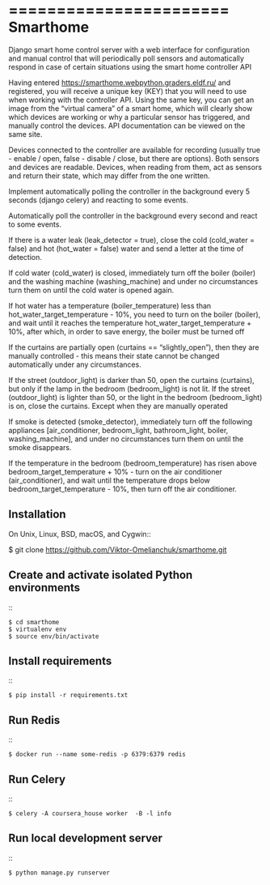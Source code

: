 =======================
Smarthome
=======================

Django smart home control server with a web interface for configuration and manual control that will periodically poll sensors and automatically respond in case of certain situations using the smart home controller API

Having entered https://smarthome.webpython.graders.eldf.ru/ and registered, you will receive a unique key (KEY) that you will need to use when working with the controller API. Using the same key, you can get an image from the “virtual camera” of a smart home, which will clearly show which devices are working or why a particular sensor has triggered, and manually control the devices. API documentation can be viewed on the same site.

Devices connected to the controller are available for recording (usually true - enable / open, false - disable / close, but there are options). Both sensors and devices are readable. Devices, when reading from them, act as sensors and return their state, which may differ from the one written.

Implement automatically polling the controller in the background every 5 seconds (django celery) and reacting to some events.

 Automatically poll the controller in the background every second and react to some events.

 If there is a water leak (leak_detector = true), close the cold (cold_water = false) and hot (hot_water = false) water and send a letter at the time of detection.

 If cold water (cold_water) is closed, immediately turn off the boiler (boiler) and the washing machine (washing_machine) and under no circumstances turn them on until the cold water is opened again.

 If hot water has a temperature (boiler_temperature) less than hot_water_target_temperature - 10%, you need to turn on the boiler (boiler), and wait until it reaches the temperature hot_water_target_temperature + 10%, after which, in order to save energy, the boiler must be turned off

 If the curtains are partially open (curtains == “slightly_open”), then they are manually controlled - this means their state cannot be changed automatically under any circumstances.

 If the street (outdoor_light) is darker than 50, open the curtains (curtains), but only if the lamp in the bedroom (bedroom_light) is not lit. If the street (outdoor_light) is lighter than 50, or the light in the bedroom (bedroom_light) is on, close the curtains. Except when they are manually operated

 If smoke is detected (smoke_detector), immediately turn off the following appliances [air_conditioner, bedroom_light, bathroom_light, boiler, washing_machine], and under no circumstances turn them on until the smoke disappears.

 If the temperature in the bedroom (bedroom_temperature) has risen above bedroom_target_temperature + 10% - turn on the air conditioner (air_conditioner), and wait until the temperature drops below bedroom_target_temperature - 10%, then turn off the air conditioner.

Installation
-------------------
On Unix, Linux, BSD, macOS, and Cygwin::

  $ git clone https://github.com/Viktor-Omelianchuk/smarthome.git

Create and activate isolated Python environments
-------------------------------------------------
::

    $ cd smarthome
    $ virtualenv env
    $ source env/bin/activate

Install requirements
--------------------------------------
::

    $ pip install -r requirements.txt


Run Redis
--------------------------------------
::

    $ docker run --name some-redis -p 6379:6379 redis
    
    
Run Celery
--------------------------------------
::

    $ celery -A coursera_house worker  -B -l info
    
Run local development server
--------------------------------------
::

    $ python manage.py runserver
 
 
 
 
